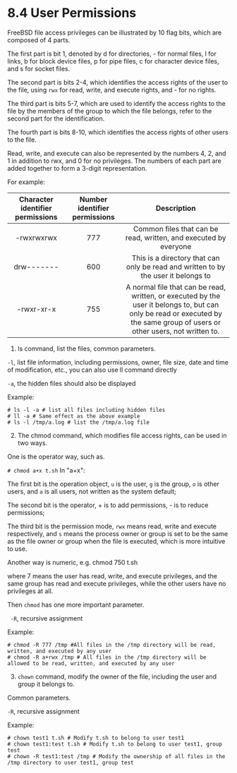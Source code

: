 # 8.4 User Permissions

FreeBSD file access privileges can be illustrated by 10 flag bits, which are composed of 4 parts.

The first part is bit 1, denoted by d for directories, - for normal files, l for links, b for block device files, p for pipe files, c for character device files, and s for socket files.

The second part is bits 2-4, which identifies the access rights of the user to the file, using `rwx` for read, write, and execute rights, and - for no rights.

The third part is bits 5-7, which are used to identify the access rights to the file by the members of the group to which the file belongs, refer to the second part for the identification.

The fourth part is bits 8-10, which identifies the access rights of other users to the file.

Read, write, and execute can also be represented by the numbers 4, 2, and 1 in addition to rwx, and 0 for no privileges. The numbers of each part are added together to form a 3-digit representation.

For example:

| Character identifier permissions | Number identifier permissions | Description
| :--------: | :----: | :---------------------------------: |
| -rwxrwxrwx | 777 | Common files that can be read, written, and executed by everyone |
| drw------- | 600 | This is a directory that can only be read and written to by the user it belongs to |
| -rwxr-xr-x | 755 | A normal file that can be read, written, or executed by the user it belongs to, but can only be read or executed by the same group of users or other users, not written to.

1. ls command, list the files, common parameters.

`-l`, list file information, including permissions, owner, file size, date and time of modification, etc., you can also use ll command directly

`-a`, the hidden files should also be displayed

Example:

```
# ls -l -a # list all files including hidden files 
# ll -a # Same effect as the above example 
# ls -l /tmp/a.log # list the /tmp/a.log file 
```

2. The chmod command, which modifies file access rights, can be used in two ways.

One is the operator way, such as.

`# chmod a+x t.sh` In "a+x":

The first bit is the operation object, `u` is the user, `g` is the group, `o` is other users, and `a` is all users, not written as the system default;

The second bit is the operator, + is to add permissions, - is to reduce permissions;

The third bit is the permission mode, `rwx` means read, write and execute respectively, and `s` means the process owner or group is set to be the same as the file owner or group when the file is executed, which is more intuitive to use.

Another way is numeric, e.g. chmod 750 t.sh

where 7 means the user has read, write, and execute privileges, and the same group has read and execute privileges, while the other users have no privileges at all.

Then `chmod` has one more important parameter. 

` -R`, recursive assignment

Example:

```
# chmod -R 777 /tmp #All files in the /tmp directory will be read, written, and executed by any user 
# chmod -R a+rwx /tmp # All files in the /tmp directory will be allowed to be read, written, and executed by any user 
``` 

3. `chown` command, modify the owner of the file, including the user and group it belongs to.

Common parameters.

`-R`, recursive assignment

Example:

```
# chown test1 t.sh # Modify t.sh to belong to user test1 
# chown test1:test t.sh # Modify t.sh to belong to user test1, group test 
# chown -R test1:test /tmp # Modify the ownership of all files in the /tmp directory to user test1, group test
```
